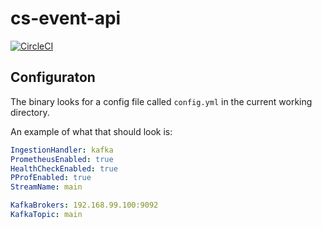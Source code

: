 # cs-event-api

[![CircleCI](https://circleci.com/gh/astronomerio/cs-event-api.svg?style=svg&circle-token=04ac38b355e4a32d61a0b286f7031adf7dab2c11)](https://circleci.com/gh/astronomerio/cs-event-api)

## Configuraton
The binary looks for a config file called `config.yml` in the current working directory.

An example of what that should look is:
```yaml
IngestionHandler: kafka
PrometheusEnabled: true
HealthCheckEnabled: true
PProfEnabled: true
StreamName: main

KafkaBrokers: 192.168.99.100:9092
KafkaTopic: main
```